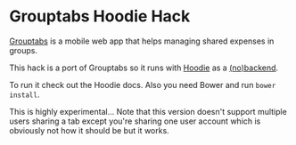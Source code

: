 # Grouptabs Hoodie Hack

[Grouptabs](http://grouptabs.xmartin.de) is a mobile web app that helps managing shared expenses in groups.

This hack is a port of Grouptabs so it runs with [Hoodie](http://hood.ie) as a [(no)backend](http://nobackend.org).

To run it check out the Hoodie docs. Also you need Bower and run `bower install`.

This is highly experimental... Note that this version doesn't support multiple users sharing a tab except you're sharing one user account which is obviously not how it should be but it works.
